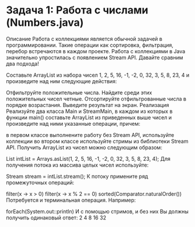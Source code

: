 # Задача 1: Работа с числами (Numbers.java)
Описание
Работа с коллекциями является обычной задачей в программировании. Такие операции как сортировка, фильтрация, перебор встречаются в каждом проекте. Работа с коллекциями в Java значительно упростилась с появлением Stream API. Давайте сравним два подхода!

Составьте ArrayList из набора чисел 1, 2, 5, 16, -1, -2, 0, 32, 3, 5, 8, 23, 4 и произведите над ним следующие действия:

Отфильтруйте положительные числа.
Найдите среди этих положительных чисел четные.
Отсортируйте отфильтрованные числа в порядке возрастания.
Выведите результат на экран.
Реализация
Реализуйте два класса Main и StreamMain, в каждом из которых в функции main() составьте ArrayList из приведенных выше чисел и произведите над ними указанные операции, причем:

в первом классе выполнените работу без Stream API, используйте коллекции
во втором классе используйте стримы из библиотеки Stream API.
Получить ArrayList из чисел можно следующим образом:

List<Integer> intList = Arrays.asList(1, 2, 5, 16, -1, -2, 0, 32, 3, 5, 8, 23, 4);
Для получения потока из массива целых чисел используйте:

Stream<Integer> stream = intList.stream();
К потоку примените ряд промежуточных операций:

filter(x -> x > 0)
filter(x -> x % 2 == 0)
sorted(Comparator.naturalOrder())
Потребуется и терминальная операция. Например:

forEach(System.out::println)
И с помощью стримов, и без них Вы должны получить одинаковый ответ: 2 4 8 16 32